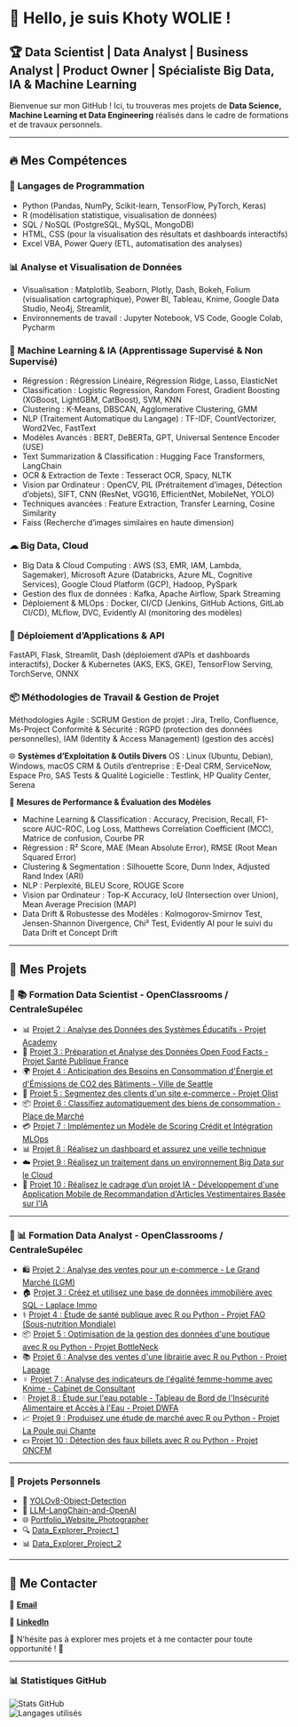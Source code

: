 # 👋 Hello, je suis Khoty WOLIE !  

## 🏆 Data Scientist | Data Analyst | Business Analyst | Product Owner | Spécialiste Big Data, IA & Machine Learning

Bienvenue sur mon GitHub ! Ici, tu trouveras mes projets de **Data Science, Machine Learning et Data Engineering** réalisés dans le cadre de formations et de travaux personnels.

---

## 🔥 **Mes Compétences**  

### 🔹 **Langages de Programmation** 
- Python (Pandas, NumPy, Scikit-learn, TensorFlow, PyTorch, Keras)
- R (modélisation statistique, visualisation de données)
- SQL / NoSQL (PostgreSQL, MySQL, MongoDB)
- HTML, CSS (pour la visualisation des résultats et dashboards interactifs)
- Excel VBA, Power Query (ETL, automatisation des analyses)

### 📊 **Analyse et Visualisation de Données**
- Visualisation : Matplotlib, Seaborn, Plotly, Dash, Bokeh, Folium (visualisation cartographique), Power BI, Tableau, Knime, Google Data Studio, Neo4j, Streamlit,
- Environnements de travail : Jupyter Notebook, VS Code, Google Colab, Pycharm

### 🤖 **Machine Learning & IA (Apprentissage Supervisé & Non Supervisé)**  
- Régression : Régression Linéaire, Régression Ridge, Lasso, ElasticNet
- Classification : Logistic Regression, Random Forest, Gradient Boosting (XGBoost, LightGBM, CatBoost), SVM, KNN
- Clustering : K-Means, DBSCAN, Agglomerative Clustering, GMM
- NLP (Traitement Automatique du Langage) : TF-IDF, CountVectorizer, Word2Vec, FastText
- Modèles Avancés : BERT, DeBERTa, GPT, Universal Sentence Encoder (USE)
- Text Summarization & Classification : Hugging Face Transformers, LangChain
- OCR & Extraction de Texte : Tesseract OCR, Spacy, NLTK
- Vision par Ordinateur : OpenCV, PIL (Prétraitement d’images, Détection d’objets), SIFT, CNN (ResNet, VGG16, EfficientNet, MobileNet, YOLO)
- Techniques avancées : Feature Extraction, Transfer Learning, Cosine Similarity
- Faiss (Recherche d’images similaires en haute dimension)  

### ☁ **Big Data, Cloud**  
- Big Data & Cloud Computing : AWS (S3, EMR, IAM, Lambda, Sagemaker), Microsoft Azure (Databricks, Azure ML, Cognitive Services), Google Cloud Platform (GCP), Hadoop, PySpark
- Gestion des flux de données : Kafka, Apache Airflow, Spark Streaming
- Déploiement & MLOps : Docker, CI/CD (Jenkins, GitHub Actions, GitLab CI/CD), MLflow, DVC, Evidently AI (monitoring des modèles)

### 🤖 **Déploiement d’Applications & API**
FastAPI, Flask, Streamlit, Dash (déploiement d’APIs et dashboards interactifs), Docker & Kubernetes (AKS, EKS, GKE), TensorFlow Serving, TorchServe, ONNX

### 📦 **Méthodologies de Travail & Gestion de Projet**
Méthodologies Agile : SCRUM
Gestion de projet : Jira, Trello, Confluence, Ms-Project
Conformité & Sécurité : RGPD (protection des données personnelles), IAM (Identity & Access Management) (gestion des accès)

🌐 **Systèmes d’Exploitation & Outils Divers**
OS : Linux (Ubuntu, Debian), Windows, macOS
CRM & Outils d’entreprise : E-Deal CRM, ServiceNow, Espace Pro, SAS
Tests & Qualité Logicielle : Testlink, HP Quality Center, Serena

🚀 **Mesures de Performance & Évaluation des Modèles**
- Machine Learning & Classification : Accuracy, Precision, Recall, F1-score AUC-ROC, Log Loss, Matthews Correlation Coefficient (MCC), Matrice de confusion, Courbe PR
- Régression : R² Score, MAE (Mean Absolute Error), RMSE (Root Mean Squared Error)
- Clustering & Segmentation : Silhouette Score, Dunn Index, Adjusted Rand Index (ARI)
- NLP : Perplexité, BLEU Score, ROUGE Score
- Vision par Ordinateur : Top-K Accuracy, IoU (Intersection over Union), Mean Average Precision (MAP)
- Data Drift & Robustesse des Modèles : Kolmogorov-Smirnov Test, Jensen-Shannon Divergence, Chi² Test, Evidently AI pour le suivi du Data Drift et Concept Drift 

---

## 📌 **Mes Projets**  

### 🔷 📚 **Formation Data Scientist - OpenClassrooms / CentraleSupélec**  
- 📊 [Projet 2 : Analyse des Données des Systèmes Éducatifs - Projet Academy](https://github.com/Khoty-WOLIE/OPC_DATA_SCIENTIST_PROJET2)  
- 🏥 [Projet 3 : Préparation et Analyse des Données Open Food Facts - Projet Santé Publique France](https://github.com/Khoty-WOLIE/OPC_DATA_SCIENTIST_PROJET3)  
- 🌍 [Projet 4 : Anticipation des Besoins en Consommation d'Énergie et d'Émissions de CO2 des Bâtiments - Ville de Seattle](https://github.com/Khoty-WOLIE/OPC_DATA_SCIENTIST_PROJET4)  
- 🛒 [Projet 5 : Segmentez des clients d'un site e-commerce - Projet Olist](https://github.com/Khoty-WOLIE/OPC_DATA_SCIENTIST_PROJET5)  
- 📦 [Projet 6 : Classifiez automatiquement des biens de consommation - Place de Marché](https://github.com/Khoty-WOLIE/OPC_DATA_SCIENTIST_PROJET6)  
- 💳 [Projet 7 : Implémentez un Modèle de Scoring Crédit et Intégration MLOps](https://github.com/Khoty-WOLIE/OPC_DATA_SCIENTIST_PROJET7)  
- 📊 [Projet 8 : Réalisez un dashboard et assurez une veille technique](https://github.com/Khoty-WOLIE/OPC_DATA_SCIENTIST_PROJET8)  
- ☁️ [Projet 9 : Réalisez un traitement dans un environnement Big Data sur le Cloud](https://github.com/Khoty-WOLIE/OPC_DATA_SCIENTIST_PROJET9)  
- 🤖 [Projet 10 : Réalisez le cadrage d’un projet IA - Développement d'une Application Mobile de Recommandation d'Articles Vestimentaires Basée sur l'IA](https://github.com/Khoty-WOLIE/OPC_DATA_SCIENTIST_PROJET10)  

---

### 🔶 📊 **Formation Data Analyst - OpenClassrooms / CentraleSupélec**  
- 🛍️ [Projet 2 : Analyse des ventes pour un e-commerce - Le Grand Marché (LGM)](https://github.com/Khoty-WOLIE/OPC_DATA_ANALYST_PROJET2)  
- 🏠 [Projet 3 : Créez et utilisez une base de données immobilière avec SQL - Laplace Immo](https://github.com/Khoty-WOLIE/OPC_DATA_ANALYST_PROJET3)  
- ⚕️ [Projet 4 : Étude de santé publique avec R ou Python - Projet FAO (Sous-nutrition Mondiale)](https://github.com/Khoty-WOLIE/OPC_DATA_ANALYST_PROJET4)  
- 📦 [Projet 5 : Optimisation de la gestion des données d'une boutique avec R ou Python - Projet BottleNeck](https://github.com/Khoty-WOLIE/OPC_DATA_ANALYST_PROJET5)  
- 📚 [Projet 6 : Analyse des ventes d'une librairie avec R ou Python - Projet Lapage](https://github.com/Khoty-WOLIE/OPC_DATA_ANALYST_PROJET6)  
- ♀️ [Projet 7 : Analyse des indicateurs de l'égalité femme-homme avec Knime - Cabinet de Consultant](https://github.com/Khoty-WOLIE/OPC_DATA_ANALYST_PROJET7)  
- 💧 [Projet 8 : Étude sur l'eau potable - Tableau de Bord de l'Insécurité Alimentaire et Accès à l'Eau - Projet DWFA](https://github.com/Khoty-WOLIE/OPC_DATA_ANALYST_PROJET8)  
- 📈 [Projet 9 : Produisez une étude de marché avec R ou Python - Projet La Poule qui Chante](https://github.com/Khoty-WOLIE/OPC_DATA_ANALYST_PROJET9)  
- 💵 [Projet 10 : Détection des faux billets avec R ou Python - Projet ONCFM](https://github.com/Khoty-WOLIE/OPC_DATA_ANALYST_PROJET10)  

---

### 🎯 **Projets Personnels** 
- 🚀 [YOLOv8-Object-Detection](https://github.com/Khoty-WOLIE/YOLOv8-Object-Detection)
- 🤖 [LLM-LangChain-and-OpenAI](https://github.com/Khoty-WOLIE/LLM-LangChain-and-OpenAI)  
- 🌐 [Portfolio_Website_Photographer](https://github.com/Khoty-WOLIE/Portfolio_Website_Photographer)  
- 🔍 [Data_Explorer_Project_1](https://github.com/Khoty-WOLIE/Data_Explorer_Project)  
- 📊 [Data_Explorer_Project_2](https://github.com/Khoty-WOLIE/Data_Explorer_Project-)  

---

## 📩 **Me Contacter**  

📧 **[Email](mailto:ange.khoty@hotmail.com)**  

🔗 **[LinkedIn](https://www.linkedin.com/in/khoty-wolie-908116298/)**  

🚀 N'hésite pas à explorer mes projets et à me contacter pour toute opportunité ! 🚀  

---

### 📊 **Statistiques GitHub**  
![Stats GitHub](https://github-readme-stats.vercel.app/api?username=Khoty-WOLIE&show_icons=true&theme=radical)  
![Langages utilisés](https://github-readme-stats.vercel.app/api/top-langs/?username=Khoty-WOLIE&layout=compact&theme=radical)  

